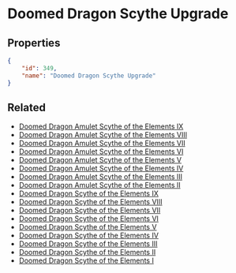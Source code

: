 # Doomed Dragon Scythe Upgrade

<no description available>

## Properties

```json
{
    "id": 349,
    "name": "Doomed Dragon Scythe Upgrade"
}
```

## Related

- [Doomed Dragon Amulet Scythe of the Elements IX](../items/20373-doomed-dragon-amulet-scythe-of-the-elements-ix.md)
- [Doomed Dragon Amulet Scythe of the Elements VIII](../items/20372-doomed-dragon-amulet-scythe-of-the-elements-viii.md)
- [Doomed Dragon Amulet Scythe of the Elements VII](../items/20371-doomed-dragon-amulet-scythe-of-the-elements-vii.md)
- [Doomed Dragon Amulet Scythe of the Elements VI](../items/20370-doomed-dragon-amulet-scythe-of-the-elements-vi.md)
- [Doomed Dragon Amulet Scythe of the Elements V](../items/20369-doomed-dragon-amulet-scythe-of-the-elements-v.md)
- [Doomed Dragon Amulet Scythe of the Elements IV](../items/20368-doomed-dragon-amulet-scythe-of-the-elements-iv.md)
- [Doomed Dragon Amulet Scythe of the Elements III](../items/20367-doomed-dragon-amulet-scythe-of-the-elements-iii.md)
- [Doomed Dragon Amulet Scythe of the Elements II](../items/20366-doomed-dragon-amulet-scythe-of-the-elements-ii.md)
- [Doomed Dragon Scythe of the Elements IX](../items/20364-doomed-dragon-scythe-of-the-elements-ix.md)
- [Doomed Dragon Scythe of the Elements VIII](../items/20363-doomed-dragon-scythe-of-the-elements-viii.md)
- [Doomed Dragon Scythe of the Elements VII](../items/20362-doomed-dragon-scythe-of-the-elements-vii.md)
- [Doomed Dragon Scythe of the Elements VI](../items/20361-doomed-dragon-scythe-of-the-elements-vi.md)
- [Doomed Dragon Scythe of the Elements V](../items/20360-doomed-dragon-scythe-of-the-elements-v.md)
- [Doomed Dragon Scythe of the Elements IV](../items/20359-doomed-dragon-scythe-of-the-elements-iv.md)
- [Doomed Dragon Scythe of the Elements III](../items/20358-doomed-dragon-scythe-of-the-elements-iii.md)
- [Doomed Dragon Scythe of the Elements II](../items/20357-doomed-dragon-scythe-of-the-elements-ii.md)
- [Doomed Dragon Scythe of the Elements I](../items/20356-doomed-dragon-scythe-of-the-elements-i.md)

